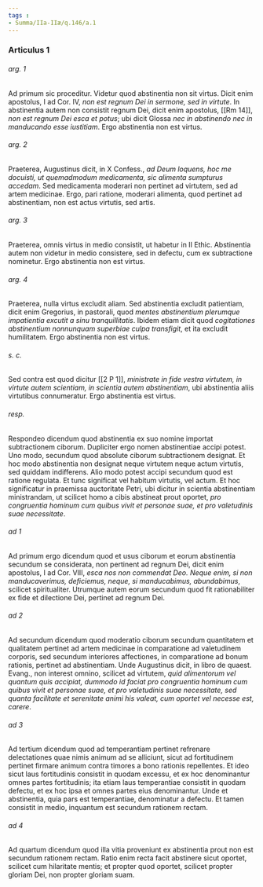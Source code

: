 ```yaml
---
tags : 
- Summa/IIa-IIæ/q.146/a.1
---
```


### Articulus 1

###### arg. 1
Ad primum sic proceditur. Videtur quod abstinentia non sit virtus. Dicit enim apostolus, I ad Cor. IV, *non est regnum Dei in sermone, sed in virtute*. In abstinentia autem non consistit regnum Dei, dicit enim apostolus, [[Rm 14]], *non est regnum Dei esca et potus*; ubi dicit Glossa *nec in abstinendo nec in manducando esse iustitiam*. Ergo abstinentia non est virtus.

###### arg. 2
Praeterea, Augustinus dicit, in X Confess., *ad Deum loquens, hoc me docuisti, ut quemadmodum medicamenta, sic alimenta sumpturus accedam*. Sed medicamenta moderari non pertinet ad virtutem, sed ad artem medicinae. Ergo, pari ratione, moderari alimenta, quod pertinet ad abstinentiam, non est actus virtutis, sed artis.

###### arg. 3
Praeterea, omnis virtus in medio consistit, ut habetur in II Ethic. Abstinentia autem non videtur in medio consistere, sed in defectu, cum ex subtractione nominetur. Ergo abstinentia non est virtus.

###### arg. 4
Praeterea, nulla virtus excludit aliam. Sed abstinentia excludit patientiam, dicit enim Gregorius, in pastorali, quod *mentes abstinentium plerumque impatientia excutit a sinu tranquillitatis*. Ibidem etiam dicit quod *cogitationes abstinentium nonnunquam superbiae culpa transfigit*, et ita excludit humilitatem. Ergo abstinentia non est virtus.

###### s. c.
Sed contra est quod dicitur [[2 P 1]], *ministrate in fide vestra virtutem, in virtute autem scientiam, in scientia autem abstinentiam*, ubi abstinentia aliis virtutibus connumeratur. Ergo abstinentia est virtus.

###### resp.
Respondeo dicendum quod abstinentia ex suo nomine importat subtractionem ciborum. Dupliciter ergo nomen abstinentiae accipi potest. Uno modo, secundum quod absolute ciborum subtractionem designat. Et hoc modo abstinentia non designat neque virtutem neque actum virtutis, sed quiddam indifferens. Alio modo potest accipi secundum quod est ratione regulata. Et tunc significat vel habitum virtutis, vel actum. Et hoc significatur in praemissa auctoritate Petri, ubi dicitur in scientia abstinentiam ministrandam, ut scilicet homo a cibis abstineat prout oportet, *pro congruentia hominum cum quibus vivit et personae suae, et pro valetudinis suae necessitate*.

###### ad 1
Ad primum ergo dicendum quod et usus ciborum et eorum abstinentia secundum se considerata, non pertinent ad regnum Dei, dicit enim apostolus, I ad Cor. VIII, *esca nos non commendat Deo. Neque enim, si non manducaverimus, deficiemus, neque, si manducabimus, abundabimus*, scilicet spiritualiter. Utrumque autem eorum secundum quod fit rationabiliter ex fide et dilectione Dei, pertinet ad regnum Dei.

###### ad 2
Ad secundum dicendum quod moderatio ciborum secundum quantitatem et qualitatem pertinet ad artem medicinae in comparatione ad valetudinem corporis, sed secundum interiores affectiones, in comparatione ad bonum rationis, pertinet ad abstinentiam. Unde Augustinus dicit, in libro de quaest. Evang., non interest omnino, scilicet ad virtutem, *quid alimentorum vel quantum quis accipiat, dummodo id faciat pro congruentia hominum cum quibus vivit et personae suae, et pro valetudinis suae necessitate, sed quanta facilitate et serenitate animi his valeat, cum oportet vel necesse est, carere*.

###### ad 3
Ad tertium dicendum quod ad temperantiam pertinet refrenare delectationes quae nimis animum ad se alliciunt, sicut ad fortitudinem pertinet firmare animum contra timores a bono rationis repellentes. Et ideo sicut laus fortitudinis consistit in quodam excessu, et ex hoc denominantur omnes partes fortitudinis; ita etiam laus temperantiae consistit in quodam defectu, et ex hoc ipsa et omnes partes eius denominantur. Unde et abstinentia, quia pars est temperantiae, denominatur a defectu. Et tamen consistit in medio, inquantum est secundum rationem rectam.

###### ad 4
Ad quartum dicendum quod illa vitia proveniunt ex abstinentia prout non est secundum rationem rectam. Ratio enim recta facit abstinere sicut oportet, scilicet cum hilaritate mentis; et propter quod oportet, scilicet propter gloriam Dei, non propter gloriam suam.

